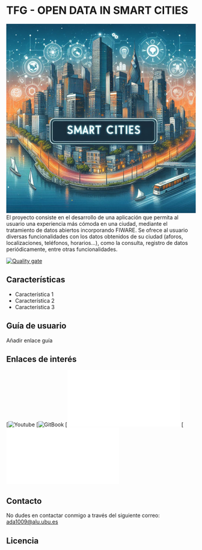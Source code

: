 # TFG - OPEN DATA IN SMART CITIES


![SMART CITIES APP](CODE/static/img/logo.jpg)
El proyecto consiste en el desarrollo de una aplicación que permita al usuario una experiencia más cómoda en una ciudad, mediante el tratamiento de datos abiertos incorporando FIWARE. Se ofrece al usuario diversas funcionalidades con los datos obtenidos de su ciudad (aforos, localizaciones, teléfonos, horarios...), como la consulta, registro de datos periódicamente, entre otras funcionalidades.

[![Quality gate](https://sonarcloud.io/api/project_badges/quality_gate?project=AlejandroDeCastro_TFG)](https://sonarcloud.io/summary/new_code?id=AlejandroDeCastro_TFG)

## Características
- Característica 1
- Característica 2
- Característica 3

## Guía de usuario
Añadir enlace guía

## Enlaces de interés
[![Youtube](https://youtube.com)
[![GitBook](https://app.gitbook.com/o/4BX5FV48VxDJONTvZNTI/s/MSz5qiARMQIgynfD8ti0/smart-cities/home)
[![Memoria](Documentación/memoria.pdf)
[![Anexos](Documentación/anexos.pdf)


## Contacto
No dudes en contactar conmigo a través del siguiente correo: ada1009@alu.ubu.es

## Licencia

